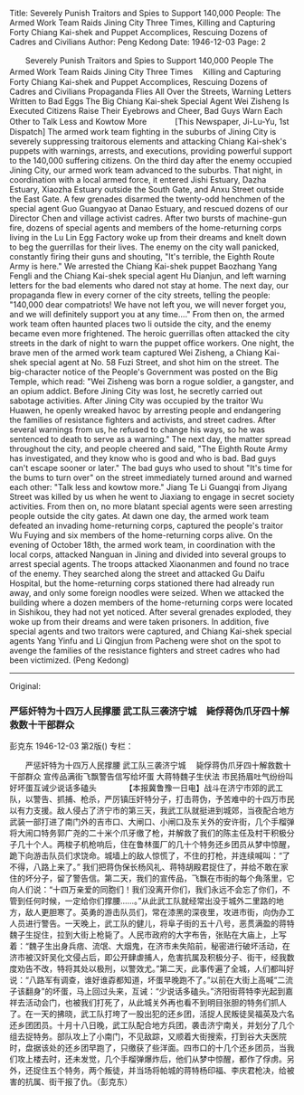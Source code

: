 Title: Severely Punish Traitors and Spies to Support 140,000 People: The Armed Work Team Raids Jining City Three Times, Killing and Capturing Forty Chiang Kai-shek and Puppet Accomplices, Rescuing Dozens of Cadres and Civilians
Author: Peng Kedong
Date: 1946-12-03
Page: 2

　　Severely Punish Traitors and Spies to Support 140,000 People
    The Armed Work Team Raids Jining City Three Times
  　Killing and Capturing Forty Chiang Kai-shek and Puppet Accomplices, Rescuing Dozens of Cadres and Civilians
    Propaganda Flies All Over the Streets, Warning Letters Written to Bad Eggs
    The Big Chiang Kai-shek Special Agent Wei Zisheng Is Executed
    Citizens Raise Their Eyebrows and Cheer, Bad Guys Warn Each Other to Talk Less and Kowtow More
　　　
    [This Newspaper, Ji-Lu-Yu, 1st Dispatch] The armed work team fighting in the suburbs of Jining City is severely suppressing traitorous elements and attacking Chiang Kai-shek's puppets with warnings, arrests, and executions, providing powerful support to the 140,000 suffering citizens. On the third day after the enemy occupied Jining City, our armed work team advanced to the suburbs. That night, in coordination with a local armed force, it entered Jishi Estuary, Dazha Estuary, Xiaozha Estuary outside the South Gate, and Anxu Street outside the East Gate. A few grenades disarmed the twenty-odd henchmen of the special agent Guo Guangyao at Danao Estuary, and rescued dozens of our Director Chen and village activist cadres. After two bursts of machine-gun fire, dozens of special agents and members of the home-returning corps living in the Lu Lin Egg Factory woke up from their dreams and knelt down to beg the guerrillas for their lives. The enemy on the city wall panicked, constantly firing their guns and shouting, "It's terrible, the Eighth Route Army is here."
    We arrested the Chiang Kai-shek puppet Baozhang Yang Fengli and the Chiang Kai-shek special agent Hu Dianjun, and left warning letters for the bad elements who dared not stay at home. The next day, our propaganda flew in every corner of the city streets, telling the people: "140,000 dear compatriots! We have not left you, we will never forget you, and we will definitely support you at any time...." From then on, the armed work team often haunted places two li outside the city, and the enemy became even more frightened. The heroic guerrillas often attacked the city streets in the dark of night to warn the puppet office workers. One night, the brave men of the armed work team captured Wei Zisheng, a Chiang Kai-shek special agent at No. 58 Fuzi Street, and shot him on the street. The big-character notice of the People's Government was posted on the Big Temple, which read: "Wei Zisheng was born a rogue soldier, a gangster, and an opium addict. Before Jining City was lost, he secretly carried out sabotage activities. After Jining City was occupied by the traitor Wu Huawen, he openly wreaked havoc by arresting people and endangering the families of resistance fighters and activists, and street cadres. After several warnings from us, he refused to change his ways, so he was sentenced to death to serve as a warning." The next day, the matter spread throughout the city, and people cheered and said, "The Eighth Route Army has investigated, and they know who is good and who is bad. Bad guys can't escape sooner or later." The bad guys who used to shout "It's time for the bums to turn over" on the street immediately turned around and warned each other: "Talk less and kowtow more." Jiang Te Li Guangqi from Jiyang Street was killed by us when he went to Jiaxiang to engage in secret society activities. From then on, no more blatant special agents were seen arresting people outside the city gates. At dawn one day, the armed work team defeated an invading home-returning corps, captured the people's traitor Wu Fuying and six members of the home-returning corps alive. On the evening of October 18th, the armed work team, in coordination with the local corps, attacked Nanguan in Jining and divided into several groups to arrest special agents. The troops attacked Xiaonanmen and found no trace of the enemy. They searched along the street and attacked Gu Daifu Hospital, but the home-returning corps stationed there had already run away, and only some foreign noodles were seized. When we attacked the building where a dozen members of the home-returning corps were located in Sishikou, they had not yet noticed. After several grenades exploded, they woke up from their dreams and were taken prisoners. In addition, five special agents and two traitors were captured, and Chiang Kai-shek special agents Yang Yinfu and Li Qingjun from Pacheng were shot on the spot to avenge the families of the resistance fighters and street cadres who had been victimized. (Peng Kedong)



<hr /> 

Original: 


### 严惩奸特为十四万人民撑腰  武工队三袭济宁城　毙俘蒋伪爪牙四十解救数十干部群众
彭克东
1946-12-03
第2版()
专栏：

　　严惩奸特为十四万人民撑腰
    武工队三袭济宁城
  　毙俘蒋伪爪牙四十解救数十干部群众
    宣传品满街飞飘警告信写给坏蛋
    大蒋特魏子生伏法
    市民扬眉吐气纷纷叫好坏蛋互诫少说话多磕头
　　　
    【本报冀鲁豫一日电】战斗在济宁市郊的武工队，以警告、抓捕、枪杀，严厉镇压奸特分子，打击蒋伪，予苦难中的十四万市民以有力支援。敌人侵占了济宁市的第三天，我武工队就挺进到城郊，当夜配合地方武装一部打进了南门外的吉市口、大闸口、小闸口及东关外的安许街，几个手榴弹将大闹口特务郭广尧的二十米个爪牙缴了枪，并解救了我们的陈主任及村干积极分子几十个人。两梭子机枪响后，住在鲁林蛋厂的几十个特务还乡团员从梦中惊醒，跪下向游击队员们求饶命。城墙上的敌人惊慌了，不住的打枪，并连续喊叫：“了不得，八路上来了。”
    我们把蒋伪保长杨风礼、蒋特胡殿君捉住了，并给不敢在家住的坏分子，留了警告信。第二天，我们的宣传品，飞飘在市街的每个角落里，它向人们说：“十四万亲爱的同胞们！我们没离开你们，我们永远不会忘了你们，不管到任何时候，一定给你们撑腰……。”从此武工队就经常出没于城外二里路的地方，敌人更胆寒了。英勇的游击队员们，常在漆黑的深夜里，攻进市街，向伪办工人员进行警告。一天晚上，武工队的健儿，将阜子街的五十八号，恶贯满盈的蒋特魏子生捉住，拉到大街上枪毙了。人民市政府的大字布告，张贴在大庙上，上写着：“魏子生出身兵痞、流氓、大烟鬼，在济市未失陷前，秘密进行破坏活动，在济市被汉奸吴化文侵占后，即公开肆虐捕人，危害抗属及积极分子、街干，经我数度劝告不改，特将其处以极刑，以警效尤。”第二天，此事传遍了全城，人们都叫好说：“八路军有调查，谁好谁孬都知道，坏蛋早晚跑不了。”以前在大街上高喊“二流子该翻身”的坏蛋，马上回过头来，互诫：“少说话多磕头。”济阳街蒋特李光起到嘉祥去活动会门，也被我们打死了，从此城关外再也看不到明目张胆的特务们抓人了。在一天的拂晓，武工队打垮了一股出犯的还乡团，活捉人民叛徒吴福英及六名还乡团团员。十月十八日晚，武工队配合地方兵团，袭击济宁南关，并划分了几个组去捉特务。部队攻上了小南门，不见敌踪，又顺着大街搜索，打到谷大夫医院时，盘据该处的还乡团早跑了，只缴获了些洋面。四市口的十几个还乡团员，当我们攻上楼去时，还未发觉，几个手榴弹爆炸后，他们从梦中惊醒，都作了俘虏。另外，还捉住五个特务，两个叛徒，并当场将帕城的蒋特杨印福、李庆君枪决，给被害的抗属、街干报了仇。（彭克东）
